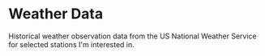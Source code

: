 # Weather Data
Historical weather observation data from the US National Weather Service for selected stations I'm interested in.
